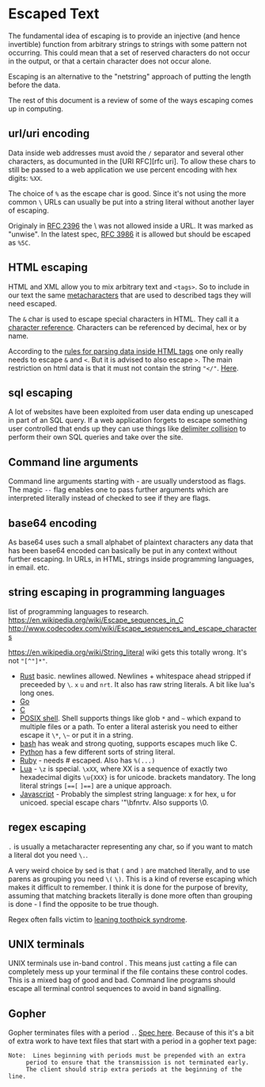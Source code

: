 # Escaped Text

The fundamental idea of escaping is to provide an injective (and hence invertible) function from arbitrary strings to strings with some pattern not occurring. This could mean that a set of reserved characters do not occur in the output, or that a certain character does not occur alone.

Escaping is an alternative to the "netstring" approach of putting the length before the data.

The rest of this document is a review of some of the ways escaping comes up in computing.


## url/uri encoding

Data inside web addresses must avoid the `/` separator and several other characters, as documunted in the [URI RFC][rfc uri]. To allow these chars to still be passed to a web application we use percent encoding with hex digits: `%XX`.

The choice of `%` as the escape char is good. Since it's not using the more common `\` URLs can usually be put into a string literal without another layer of escaping.

Originaly in [RFC 2396][rfc 2396] the \ was not allowed inside a URL. It was marked as "unwise". In the latest spec, [RFC 3986][rfc 3986] it is allowed but should be escaped as `%5C`.


## HTML escaping

HTML and XML allow you to mix arbitrary text and `<tags>`. So to include in our text the same [metacharacters][wikipedia metacharacter] that are used to described tags they will need escaped.

The `&` char is used to escape special characters in HTML. They call it a [character reference][html character references]. Characters can be referenced by decimal, hex or by name.

According to the [rules for parsing data inside HTML tags][html data parser] one only really needs to escape `&` and `<`. But it is advised to also escape `>`. The main restriction on html data is that it must not contain the string `"</"`. [Here](https://www.w3.org/TR/html5/syntax.html#restrictions-on-the-contents-of-raw-text-and-escapable-raw-text-elements).


## sql escaping

A lot of websites have been exploited from user data ending up unescaped in part of an SQL query. If a web application forgets to escape something user controlled that ends up they can use things like [delimiter collision][wikipedia delimiter collision] to perform their own SQL queries and take over the site.


## Command line arguments

Command line arguments starting with - are usually understood as flags. The magic `--` flag enables one to pass further arguments which are interpreted literally instead of checked to see if they are flags.


## base64 encoding

As base64 uses such a small alphabet of plaintext characters any data that has been base64 encoded can basically be put in any context without further escaping. In URLs, in HTML, strings inside programming languages, in email. etc.


## string escaping in programming languages

list of programming languages to research.
https://en.wikipedia.org/wiki/Escape_sequences_in_C
http://www.codecodex.com/wiki/Escape_sequences_and_escape_characters

https://en.wikipedia.org/wiki/String_literal
wiki gets this totally wrong. It's not `"[^"]*"`.

* [Rust](https://doc.rust-lang.org/1.7.0/reference.html#string-literals) basic. newlines allowed. Newlines + whitespace ahead stripped if preceeded by `\`. `x` `u` and `nrt`. It also has raw string literals. A bit like lua's long ones.
* [Go](https://golang.org/ref/spec#String_literals)
* [C](https://en.wikipedia.org/wiki/C_syntax#Strings)
* [POSIX shell](http://pubs.opengroup.org/onlinepubs/009695399/utilities/xcu_chap02.html). Shell supports things like glob `*` and `~` which expand to multiple files or a path. To enter a literal asterisk you need to either escape it `\*`, `\~` or put it in a string.
* [bash](http://wiki.bash-hackers.org/syntax/quoting) has weak and strong quoting, supports escapes much like C.
* [Python](https://docs.python.org/dev/reference/lexical_analysis.html#string-and-bytes-literals) has a few different sorts of string literal.
* [Ruby](https://docs.ruby-lang.org/en/2.0.0/syntax/literals_rdoc.html) - needs # escaped. Also has `%(...)`
* [Lua](https://www.lua.org/manual/5.3/manual.html#3.1) - `\z` is special. `\xXX`, where XX is a sequence of exactly two hexadecimal digits `\u{XXX}` is for unicode. brackets mandatory. The long literal strings `[==[` `]==]` are a unique approach.
* [Javascript](http://www.ecma-international.org/ecma-262/9.0/index.html#sec-literals-string-literals) - Probably the simplest string language: x for hex, u for unicoed. special escape chars '"\bfnrtv. Also supports \0.


## regex escaping

`.` is usually a metacharacter representing any char, so if you want to match a literal dot you need `\.`.

A very weird choice by sed is that `(` and `)` are matched literally, and to use parens as grouping you need `\(` `\)`. This is a kind of reverse escaping which makes it difficult to remember. I think it is done for the purpose of brevity, assuming that matching brackets literally is done more often than grouping is done - I find the opposite to be true though.

Regex often falls victim to [leaning toothpick syndrome][wikipedia toothpick syndrome].


## UNIX terminals

UNIX terminals use in-band control . This means just `cat`ting a file can completely mess up your terminal if the file contains these control codes. This is a mixed bag of good and bad. Command line programs should escape all terminal control sequences to avoid in band signalling.


## Gopher

Gopher terminates files with a period `.`. [Spec here][gopher]. Because of this it's a bit of extra work to have text files that start with a period in a gopher text page:

```
Note:  Lines beginning with periods must be prepended with an extra
     period to ensure that the transmission is not terminated early.
     The client should strip extra periods at the beginning of the line.
```

[wikipedia metacharacter]: https://en.wikipedia.org/wiki/Metacharacter
[wikipedia percent-encoding]: https://en.wikipedia.org/wiki/Percent-encoding
[wikipedia escape-character]: https://en.wikipedia.org/wiki/Escape_character
[wikipedia toothpick syndrome]: https://en.wikipedia.org/wiki/Leaning_toothpick_syndrome
[wikipedia delimiter collision]: https://en.wikipedia.org/wiki/String_literal#Delimiter_collision
[wikipedia delimiter collision 2]: https://en.wikipedia.org/wiki/Delimiter#Delimiter_collision
[wikipedia in-band signalling]: https://en.wikipedia.org/wiki/In-band_signaling
[rfc 2396]: https://tools.ietf.org/html/rfc2396
[rfc 3986]: https://tools.ietf.org/html/rfc3986
[html character references]: https://www.w3.org/TR/html5/syntax.html#character-references
[html data parser]: https://www.w3.org/TR/html5/syntax.html#data-state
[gopher]: https://tools.ietf.org/html/rfc1436
